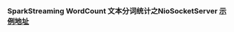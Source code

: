 
### SparkStreaming WordCount 文本分词统计之NioSocketServer [示例地址](https://www.jianshu.com/p/f016c91a89af)

